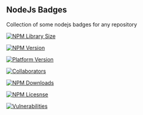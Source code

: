 ## NodeJs Badges

Collection of some nodejs badges for any repository

[![NPM Library Size](https://img.shields.io/badge/minified%20size-6.06%20kB-blue.svg)](https://shields.io/#/examples/size)

[![NPM Version](https://img.shields.io/badge/npm-v6.3.0-blue.svg)](https://shields.io/#/examples/version)

[![Platform Version](https://img.shields.io/badge/node-%3E%3D%206.0.0-brightgreen.svg)](https://shields.io/#/examples/platform-support)

[![Collaborators](https://img.shields.io/badge/npm%20collaborators-6-brightgreen.svg)](https://shields.io/#/examples/activity)

[![NPM Downloads](https://img.shields.io/badge/downloads-30k-brightgreen.svg)](https://shields.io/#/examples/downloads)

[![NPM Licesnse](https://img.shields.io/badge/license-MIT-green.svg)](https://shields.io/#/examples/license)

[![Vulnerabilities](https://img.shields.io/badge/vulnerabilities-1-red.svg)](https://shields.io/#/examples/analysis)
